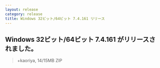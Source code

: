 ```yaml
---
layout: release
category: release
title: Windows 32ビット/64ビット 7.4.161 リリース
---
```

## Windows 32ビット/64ビット 7.4.161 がリリースされました。

> +kaoriya, 14/15MB ZIP
